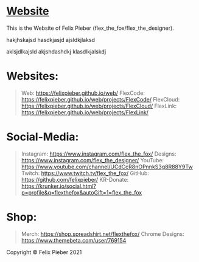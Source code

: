 # [Website](https://felixpieber.github.io/web)
This is the Website of Felix Pieber (flex_the_fox/flex_the_designer).

hakjhskajsd
hasdkjasjd
ajsldkjlaksd

aklsjdlkajsld
akjshdashdkj
klasdlkjalskdj

# Websites:
>Web:            https://felixpieber.github.io/web/
>FlexCode:       https://felixpieber.github.io/web/projects/FlexCode/
>FlexCloud:      https://felixpieber.github.io/web/projects/FlexCloud/
>FlexLink:       https://felixpieber.github.io/web/projects/FlexLink/

# Social-Media:
>Instagram:      https://www.instagram.com/flex_the_fox/
>Designs:        https://www.instagram.com/flex_the_designer/
>YouTube:        https://www.youtube.com/channel/UCdCcR8nOPnnkS3g8R88Y9Tw
>Twitch:         https://www.twitch.tv/flex_the_fox/
>GitHub:         https://github.com/felixpieber/
>KR-Donate:      https://krunker.io/social.html?p=profile&q=flexthefox&autoGift=1=flex_the_fox

# Shop:
>Merch:          https://shop.spreadshirt.net/flexthefox/
>Chrome Designs: https://www.themebeta.com/user/769154


Copyright © Felix Pieber 2021